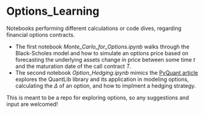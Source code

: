 # Options_Learning
Notebooks performing different calculations or code dives, regarding financial options contracts. 
* The first notebook *Monte_Carlo_for_Options.ipynb* walks through the Black-Scholes model and how to simulate an options price based on forecasting the underlying assets change in price between some time *t* and the maturation date of the call contract *T*.
*  The second notebook *Option_Hedging.ipynb* mimics the [PyQuant article](https://www.pyquantnews.com/the-pyquant-newsletter/establish-simple-delta-hedge-actually-works-python) explores the QuantLib library and its application in modeling options, calculating the $\Delta$ of an option, and how to implment a hedging strategy.

This is meant to be a repo for exploring options, so any suggestions and input are welcomed!
